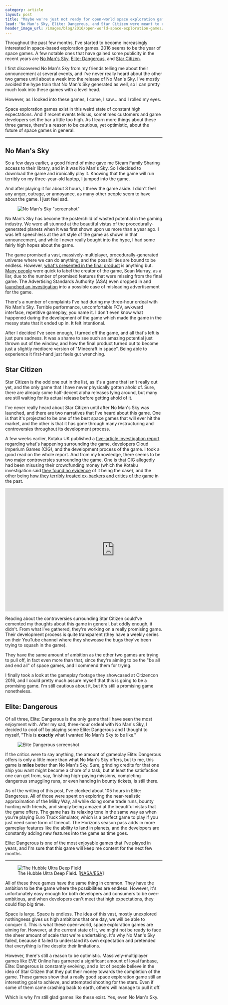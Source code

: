 ```yaml
---
category: article
layout: post
title: "Maybe we're just not ready for open-world space exploration games"
lead: "No Man's Sky, Elite: Dangerous, and Star Citizen were meant to represent the best that space exploration games could offer. However, the current outcome looks worryingly underwhelming."
header_image_url: /images/blog/2016/open-world-space-exploration-games/NMS-NewEridu.png
---
```


Throughout the past few months, I've started to become increasingly interested in space-based exploration games. 2016 seems to be the year of space games. A few notable ones that have gained some publicity in the recent years are [No Man's Sky](http://no-mans-sky.com/), [Elite: Dangerous](https://www.elitedangerous.com/), and [Star Citizen](https://robertsspaceindustries.com/).

I first discovered No Man's Sky from my friends telling me about their announcement at several events, and I've never really heard about the other two games until about a week into the release of No Man's Sky. I've mostly avoided the hype train that No Man's Sky generated as well, so I can pretty much look into these games with a level head.

However, as I looked into these games, I came, I saw... and I rolled my eyes.

Space exploration games exist in this weird state of constant high expectations. And if recent events tells us, sometimes customers and game developers set the bar a little too high. As I learn more things about these three games, there's a reason to be cautious, yet optimistic, about the future of space games in general.

---

## No Man's Sky

So a few days earlier, a good friend of mine gave me Steam Family Sharing access to their library, and in it was No Man's Sky. So I decided to download the game and ironically play it. Knowing that the game will run terribly on my three-year-old laptop, I jumped into the game.

And after playing it for about 3 hours, I threw the game aside. I didn't feel any anger, outrage, or annoyance, as many other people seem to have about the game. I just feel sad.

<figure>
  <img src="/images/blog/2016/open-world-space-exploration-games/NMS-NewEridu.png" alt="No Man's Sky &quot;screenshot&quot;">
</figure>

No Man's Sky has become the posterchild of wasted potential in the gaming industry. We were all stunned at the beautiful vistas of the procedurally-generated planets when it was first shown upon us more than a year ago. I was left speechless at the art style of the game as shown in that announcement, and while I never really bought into the hype, I had some fairly high hopes about the game.

The game promised a vast, massively-multiplayer, procedurally-generated universe where we can do anything, and the possibilities are bound to be endless. However, [what's presented in the final product](https://www.youtube.com/watch?v=RvAwB7ogkik) is anything but. [Many people](https://www.youtube.com/watch?v=w2qKAX_QaoI) were quick to label the creator of the game, Sean Murray, as a liar, due to the number of promised features that were missing from the final game. The Advertising Standards Authority (ASA) even dropped in and [launched an investigation](http://www.eurogamer.net/articles/2016-09-28-advertising-standards-launches-investigation-into-no-mans-sky) into a possible case of misleading advertisement for the game.

There's a number of complaints I've had during my three-hour ordeal with No Man's Sky. Terrible performance, uncomfortable FOV, awkward interface, repetitive gameplay, you name it. I don't even know what happened during the development of the game which made the game in the messy state that it ended up in. It felt intentional.

After I decided I've seen enough, I turned off the game, and all that's left is just pure sadness. It was a shame to see such an amazing potential just thrown out of the window, and how the final product turned out to become just a slightly mediocre version of "Minecraft in space". Being able to experience it first-hand just feels gut wrenching.

## Star Citizen

Star Citizen is the odd one out in the list, as it's a game that isn't really out yet, and the only game that I have never physically gotten ahold of. Sure, there are already some half-decent alpha releases lying around, but many are still waiting for its actual release before getting ahold of it.

I've never really heard about Star Citizen until after No Man's Sky was launched, and there are two narratives that I've heard about this game. One is that it's projected to be one of the best space games that will ever hit the market, and the other is that it has gone through many restructuring and controversies throughout its development process.

A few weeks earlier, Kotaku UK published a [five-article investigation report](http://www.kotaku.co.uk/tag/inside-star-citizen/) regarding what's happening surrounding the game, developers Cloud Imperium Games (CIG), and the development process of the game. I took a good read on the whole report. And from my knowledge, there seems to be two major controversies surrounding the game. One is that CIG allegedly had been misusing their crowdfunding money (which the Kotaku investigation said [they found no evidence](http://www.kotaku.co.uk/2016/09/30/what-to-make-of-star-citizen) of it being the case), and the other being [how they terribly treated ex-backers and critics of the game](http://www.kotaku.co.uk/2016/09/26/the-24-year-feud-that-has-dogged-star-citizen) in the past.

<div class="video-wrapper">
  <iframe width="700" height="394" src="https://www.youtube.com/embed/pdCFTF8j7yI" frameborder="0" allowfullscreen></iframe>
</div>

Reading about the controversies surrounding Star Citizen could've cemented my thoughts about this game in general, but oddly enough, it didn't. From what I've gathered, they're working on a really promising game. Their development process is quite transparent (they have a weekly series on their YouTube channel where they showcase the bugs they've been trying to squash in the game).

They have the same amount of ambition as the other two games are trying to pull off, in fact even more than that, since they're aiming to be the "be all and end all" of space games, and I commend them for trying.

I finally took a look at the gameplay footage they showcased at Citizencon 2016, and I could pretty much assure myself that this is going to be a promising game. I'm still cautious about it, but it's still a promising game nonetheless.

## Elite: Dangerous

Of all three, Elite: Dangerous is the only game that I have seen the most enjoyment with. After my sad, three-hour ordeal with No Man's Sky, I decided to cool off by playing some Elite: Dangerous and I thought to myself, "This is **exactly** what I wanted No Man's Sky to be like."

<figure>
  <img src="/images/blog/2016/open-world-space-exploration-games/EliteDangerous.jpg" alt="Elite Dangerous screenshot">
</figure>

If the critics were to say anything, the amount of gameplay Elite: Dangerous offers is only a little more than what No Man's Sky offers, but to me, this game is **miles** better than No Man's Sky. Sure, grinding credits for that one ship you want might become a chore of a task, but at least the satisfaction one can get from, say, finishing high-paying missions, completing dangerous smuggling runs, or even handing in bounty tickets, is still there.

As of the writing of this post, I've clocked about 105 hours in Elite: Dangerous. All of those were spent on exploring the near-realistic approximation of the Milky Way, all while doing some trade runs, bounty hunting with friends, and simply being amazed at the beautiful vistas that the game offers. The game has its relaxing tone in the same way as when you're playing Euro Truck Simulator, which is a perfect game to play if you just need some form of timeout. The Horizons season pass adds in more gameplay features like the ability to land in planets, and the developers are constantly adding new features into the game as time goes.

Elite: Dangerous is one of the most enjoyable games that I've played in years, and I'm sure that this game will keep me content for the next few months.

---

<figure>
  <img src="/images/blog/2016/open-world-space-exploration-games/hubble-ultra-deep-field.jpg" alt="The Hubble Ultra Deep Field">
  <figcaption>The Hubble Ultra Deep Field. [<a href="https://commons.wikimedia.org/wiki/File:NASA-HS201427a-HubbleUltraDeepField2014-20140603.jpg">NASA/ESA</a>]</figcaption>
</figure>

All of these three games have the same thing in common. They have the ambition to be the game where the possibilities are endless. However, it's unfortunately easy enough for both developers and consumers to be over-ambitious, and when developers can't meet that high expectations, they could flop big time.

Space is large. Space is endless. The idea of this vast, mostly unexplored nothingness gives us high ambitions that one day, we will be able to conquer it. This is what these open-world, space exploration games are aiming for. However, at the current state of it, we might not be ready to face the sheer amount of scale that we're undertaking. It's why No Man's Sky failed, because it failed to understand its own expectation and pretended that everything is fine despite their limitations.

However, there's still a reason to be optimistic. Massively-multiplayer games like EVE Online has garnered a significant amount of loyal fanbase, Elite: Dangerous is constantly evolving, and a lot of people believe in the idea of Star Citizen that they put their money towards the completion of the game. These games show that a really good space exploration game still an interesting goal to achieve, and attempted shooting for the stars. Even if some of them came crashing back to earth, others will manage to pull it off.

Which is why I'm still glad games like these exist. Yes, even No Man's Sky.
